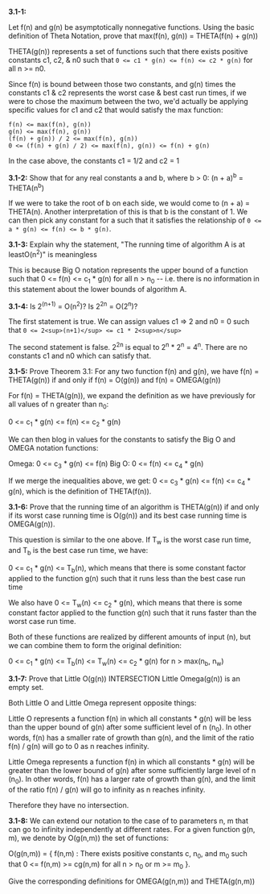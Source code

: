 **3.1-1:**

Let f(n) and g(n) be asymptotically nonnegative functions. Using the basic definition of Theta Notation, prove that max(f(n), g(n)) = THETA(f(n) + g(n))

THETA(g(n)) represents a set of functions such that there exists positive constants c1, c2, & n0 such that `0 <= c1 * g(n) <= f(n) <= c2 * g(n)` for all n >= n0.

Since f(n) is bound between those two constants, and g(n) times the constants c1 & c2 represents the worst case & best cast run times, if we were to chose the maximum between the two, we'd actually be applying specific values for c1 and c2 that would satisfy the max function:

```
f(n) <= max(f(n), g(n))
g(n) <= max(f(n), g(n))
(f(n) + g(n)) / 2 <= max(f(n), g(n))
0 <= (f(n) + g(n) / 2) <= max(f(n), g(n)) <= f(n) + g(n)
```

In the case above, the constants c1 = 1/2 and c2 = 1

**3.1-2:** Show that for any real constants a and b, where b > 0: (n + a)<sup>b</sup> = THETA(n<sup>b</sup>)

If we were to take the root of b on each side, we would come to (n + a) = THETA(n). Another interpretation of this is that b is the constant of 1. We can then pick any constant for a such that it satisfies the relationship of `0 <= a * g(n) <= f(n) <= b * g(n)`.

**3.1-3:** Explain why the statement, "The running time of algorithm A is at leastO(n<sup>2</sup>)" is meaningless

This is because Big O notation represents the upper bound of a function such that 0 <= f(n) <= c<sub>1</sub> * g(n) for all n > n<sub>0</sub> -- i.e. there is no information in this statement about the lower bounds of algorithm A.

**3.1-4:** Is 2<sup>(n+1)</sup> = O(n<sup>2</sup>)? Is 2<sup>2n</sup> = O(2<sup>n</sup>)?

The first statement is true. We can assign values c1 => 2 and n0 = 0 such that `0 <= 2<sup>(n+1)</sup> <= c1 * 2<sup>n</sup>`

The second statement is false. 2<sup>2n</sup> is equal to 2<sup>n</sup> * 2<sup>n</sup> =  4<sup>n</sup>. There are no constants c1 and n0 which can satisfy that.

**3.1-5:** Prove Theorem 3.1: For any two function f(n) and g(n), we have f(n) = THETA(g(n)) if and only if f(n) = O(g(n)) and f(n) = OMEGA(g(n))

For f(n) = THETA(g(n)), we expand the definition as we have previously for all values of n greater than n<sub>0</sub>:

0 <= c<sub>1</sub> * g(n) <= f(n) <= c<sub>2</sub> * g(n)

We can then blog in values for the constants to satisfy the Big O and OMEGA notation functions:

Omega: 0 <= c<sub>3</sub> * g(n) <= f(n)
Big O: 0 <= f(n) <= c<sub>4</sub> * g(n)

If we merge the inequalities above, we get: 0 <= c<sub>3</sub> * g(n) <= f(n) <= c<sub>4</sub> * g(n), which is the definition of THETA(f(n)).

**3.1-6:** Prove that the running time of an algorithm is THETA(g(n)) if and only if its worst case running time is O(g(n)) and its best case running time is OMEGA(g(n)).

This question is similar to the one above. If T<sub>w</sub> is the worst case run time, and T<sub>b</sub> is the best case run time, we have:

0 <= c<sub>1</sub> * g(n) <= T<sub>b</sub>(n), which means that there is some constant factor applied to the function g(n) such that it runs less than the best case run time

We also have 0 <= T<sub>w</sub>(n) <= c<sub>2</sub> * g(n), which means that there is some constant factor applied to the function g(n) such that it runs faster than the worst case run time.

Both of these functions are realized by different amounts of input (n), but we can combine them to form the original definition:

0 <= c<sub>1</sub> * g(n) <= T<sub>b</sub>(n) <= T<sub>w</sub>(n) <= c<sub>2</sub> * g(n) for n > max(n<sub>b</sub>, n<sub>w</sub>)

**3.1-7:** Prove that Little O(g(n)) INTERSECTION Little Omega(g(n)) is an empty set.

Both Little O and Little Omega represent opposite things:

Little O represents a function f(n) in which all constants * g(n) will be less than the upper bound of g(n) after some sufficient level of n (n<sub>0</sub>). In other words, f(n) has a smaller rate of growth than g(n), and the limit of the ratio f(n) / g(n) will go to 0 as n reaches infinity.

Little Omega represents a function f(n) in which all constants * g(n) will be greater than the lower bound of g(n) after some sufficiently large level of n (n<sub>0</sub>). In other words, f(n) has a larger rate of growth than g(n), and the limit of the ratio f(n) / g(n) will go to infinity as n reaches infinity.

Therefore they have no intersection.

**3.1-8:** We can extend our notation to the case of to parameters n, m that can go to infinity independently at different rates. For a given function g(n, m), we denote by O(g(n,m)) the set of functions:

O(g(n,m)) = { f(n,m) : There exists positive constants c, n<sub>0</sub>, and m<sub>0</sub> such that 0 <= f(n,m) >= cg(n,m) for all n > n<sub>0</sub> or m >= m<sub>0</sub> }.

Give the corresponding definitions for OMEGA(g(n,m)) and THETA(g(n,m))



